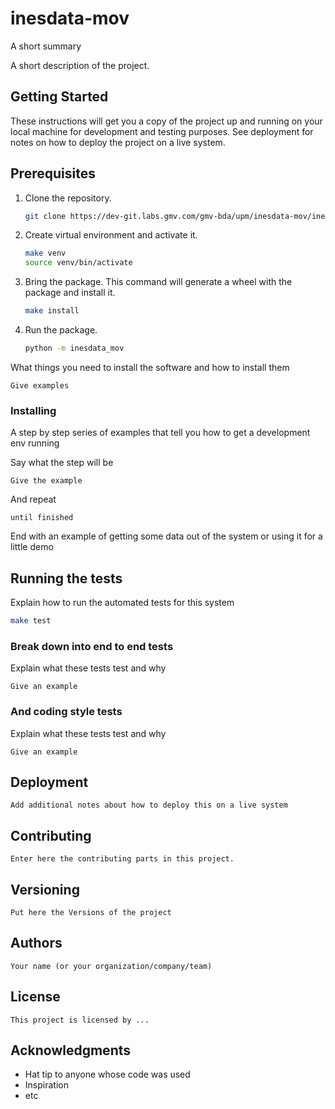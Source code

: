 inesdata-mov
==============================



A short summary

A short description of the project.

## Getting Started

These instructions will get you a copy of the project up and running on your local machine for development and testing purposes. See deployment for notes on how to deploy the project on a live system.

## Prerequisites

1. Clone the repository.

    ```bash
    git clone https://dev-git.labs.gmv.com/gmv-bda/upm/inesdata-mov/inesdata-mov.git
    ```

2. Create virtual environment and activate it.

    ```bash
    make venv
    source venv/bin/activate
    ```

3. Bring the package. This command will generate a wheel with the package and install it.

   ```bash
   make install
   ```

4. Run the package.
   
   ```bash
   python -m inesdata_mov
   ```

What things you need to install the software and how to install them

```
Give examples
```

### Installing

A step by step series of examples that tell you how to get a development env running

Say what the step will be

```
Give the example
```

And repeat

```
until finished
```

End with an example of getting some data out of the system or using it for a little demo

## Running the tests

Explain how to run the automated tests for this system


```bash
make test
```

### Break down into end to end tests

Explain what these tests test and why

```
Give an example
```

### And coding style tests

Explain what these tests test and why

```
Give an example
```

## Deployment

```
Add additional notes about how to deploy this on a live system
```

## Contributing

```
Enter here the contributing parts in this project.
```

## Versioning

```
Put here the Versions of the project
```

## Authors

```
Your name (or your organization/company/team)
```

## License

```
This project is licensed by ...
```

## Acknowledgments

* Hat tip to anyone whose code was used
* Inspiration
* etc